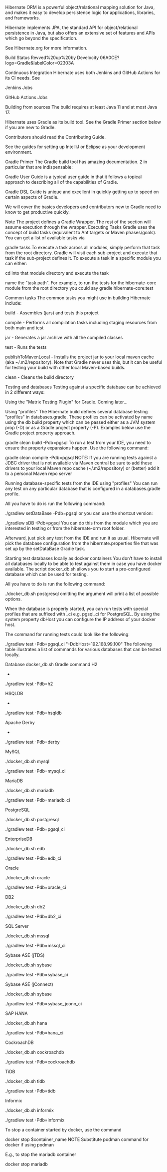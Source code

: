 Hibernate ORM is a powerful object/relational mapping solution for Java, and makes it easy to develop persistence logic for applications, libraries, and frameworks.

Hibernate implements JPA, the standard API for object/relational persistence in Java, but also offers an extensive set of features and APIs which go beyond the specification.

See Hibernate.org for more information.

Build Status Revved%20up%20by Develocity 06A0CE?logo=Gradle&labelColor=02303A

Continuous Integration
Hibernate uses both Jenkins and GitHub Actions for its CI needs. See

Jenkins Jobs

GitHub Actions Jobs

Building from sources
The build requires at least Java 11 and at most Java 17.

Hibernate uses Gradle as its build tool. See the Gradle Primer section below if you are new to Gradle.

Contributors should read the Contributing Guide.

See the guides for setting up IntelliJ or Eclipse as your development environment.

Gradle Primer
The Gradle build tool has amazing documentation. 2 in particular that are indispensable:

Gradle User Guide is a typical user guide in that it follows a topical approach to describing all of the capabilities of Gradle.

Gradle DSL Guide is unique and excellent in quickly getting up to speed on certain aspects of Gradle.

We will cover the basics developers and contributors new to Gradle need to know to get productive quickly.

Note
The project defines a Gradle Wrapper. The rest of the section will assume execution through the wrapper.
Executing Tasks
Gradle uses the concept of build tasks (equivalent to Ant targets or Maven phases/goals). You can get a list of available tasks via

gradle tasks
To execute a task across all modules, simply perform that task from the root directory. Gradle will visit each sub-project and execute that task if the sub-project defines it. To execute a task in a specific module you can either:

cd into that module directory and execute the task

name the "task path". For example, to run the tests for the hibernate-core module from the root directory you could say gradle hibernate-core:test

Common tasks
The common tasks you might use in building Hibernate include:

build - Assembles (jars) and tests this project

compile - Performs all compilation tasks including staging resources from both main and test

jar - Generates a jar archive with all the compiled classes

test - Runs the tests

publishToMavenLocal - Installs the project jar to your local maven cache (aka ~/.m2/repository). Note that Gradle never uses this, but it can be useful for testing your build with other local Maven-based builds.

clean - Cleans the build directory

Testing and databases
Testing against a specific database can be achieved in 2 different ways:

Using the "Matrix Testing Plugin" for Gradle.
Coming later…

Using "profiles"
The Hibernate build defines several database testing "profiles" in databases.gradle. These profiles can be activated by name using the db build property which can be passed either as a JVM system prop (-D) or as a Gradle project property (-P). Examples below use the Gradle project property approach.

gradle clean build -Pdb=pgsql
To run a test from your IDE, you need to ensure the property expansions happen. Use the following command:

gradle clean compile -Pdb=pgsql
NOTE: If you are running tests against a JDBC driver that is not available via Maven central be sure to add these drivers to your local Maven repo cache (~/.m2/repository) or (better) add it to a personal Maven repo server

Running database-specific tests from the IDE using "profiles"
You can run any test on any particular database that is configured in a databases.gradle profile.

All you have to do is run the following command:

./gradlew setDataBase -Pdb=pgsql
or you can use the shortcut version:

./gradlew sDB -Pdb=pgsql
You can do this from the module which you are interested in testing or from the hibernate-orm root folder.

Afterward, just pick any test from the IDE and run it as usual. Hibernate will pick the database configuration from the hibernate.properties file that was set up by the setDataBase Gradle task.

Starting test databases locally as docker containers
You don’t have to install all databases locally to be able to test against them in case you have docker available. The script docker_db.sh allows you to start a pre-configured database which can be used for testing.

All you have to do is run the following command:

./docker_db.sh postgresql
omitting the argument will print a list of possible options.

When the database is properly started, you can run tests with special profiles that are suffixed with _ci e.g. pgsql_ci for PostgreSQL. By using the system property dbHost you can configure the IP address of your docker host.

The command for running tests could look like the following:

./gradlew test -Pdb=pgsql_ci "-DdbHost=192.168.99.100"
The following table illustrates a list of commands for various databases that can be tested locally.

Database	docker_db.sh	Gradle command
H2

-

./gradlew test -Pdb=h2

HSQLDB

-

./gradlew test -Pdb=hsqldb

Apache Derby

-

./gradlew test -Pdb=derby

MySQL

./docker_db.sh mysql

./gradlew test -Pdb=mysql_ci

MariaDB

./docker_db.sh mariadb

./gradlew test -Pdb=mariadb_ci

PostgreSQL

./docker_db.sh postgresql

./gradlew test -Pdb=pgsql_ci

EnterpriseDB

./docker_db.sh edb

./gradlew test -Pdb=edb_ci

Oracle

./docker_db.sh oracle

./gradlew test -Pdb=oracle_ci

DB2

./docker_db.sh db2

./gradlew test -Pdb=db2_ci

SQL Server

./docker_db.sh mssql

./gradlew test -Pdb=mssql_ci

Sybase ASE (jTDS)

./docker_db.sh sybase

./gradlew test -Pdb=sybase_ci

Sybase ASE (jConnect)

./docker_db.sh sybase

./gradlew test -Pdb=sybase_jconn_ci

SAP HANA

./docker_db.sh hana

./gradlew test -Pdb=hana_ci

CockroachDB

./docker_db.sh cockroachdb

./gradlew test -Pdb=cockroachdb

TiDB

./docker_db.sh tidb

./gradlew test -Pdb=tidb

Informix

./docker_db.sh informix

./gradlew test -Pdb=informix

To stop a container started by docker, use the command

docker stop $container_name
NOTE
Substitute podman command for docker if using podman

E.g., to stop the mariadb container

docker stop mariadb

